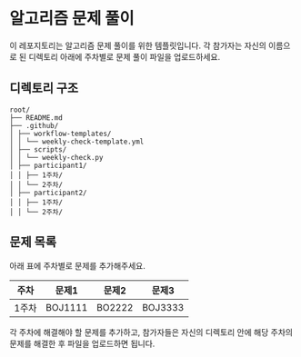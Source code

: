 # 알고리즘 문제 풀이

이 레포지토리는 알고리즘 문제 풀이를 위한 템플릿입니다. 각 참가자는 자신의 이름으로 된 디렉토리 아래에 주차별로 문제 풀이 파일을 업로드하세요.

## 디렉토리 구조

```
root/
├── README.md
├── .github/
│ ├── workflow-templates/
│ │ └── weekly-check-template.yml
│ ├── scripts/
│ │ └── weekly-check.py
│ ├── participant1/
│ │ ├── 1주차/
│ │ └── 2주차/
│ ├── participant2/
│ │ ├── 1주차/
│ │ └── 2주차/
```

## 문제 목록

아래 표에 주차별로 문제를 추가해주세요.

| 주차  | 문제1   | 문제2  | 문제3   |
| ----- | ------- | ------ | ------- |
| 1주차 | BOJ1111 | BO2222 | BOJ3333 |

각 주차에 해결해야 할 문제를 추가하고, 참가자들은 자신의 디렉토리 안에 해당 주차의 문제를 해결한 후 파일을 업로드하면 됩니다.
